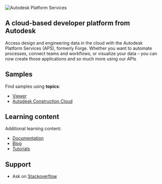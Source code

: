 ![Autodesk Platform Services](https://cdn.autodesk.io/logo/black/stacked.png)

## A cloud-based developer platform from Autodesk

Access design and engineering data in the cloud with the Autodesk Platform Services (APS), formerly Forge. Whether you want to automate processes, connect teams and workflows, or visualize your data – you can now create those applications and so much more using our APIs

## Samples

Find samples using **topics**:

- [Viewer](https://github.com/search?q=topic%3Aautodesk-viewer+org%3Aautodesk-platform-services&type=Repositories)
- [Autodesk Construction Cloud](https://github.com/search?q=topic%3Aautodesk-construction-cloud+org%3Aautodesk-platform-services&type=Repositories)


## Learning content

Additional learning content:

- [Documentation](https://aps.autodesk.com)
- [Blog](https://aps.autodesk.com/blog)
- [Tutorials](https://aps.autodesk.com/tutorials)

## Support

- Ask on [Stackoverflow](https://stackoverflow.com/questions/ask?tags=autodesk-platform-services)
